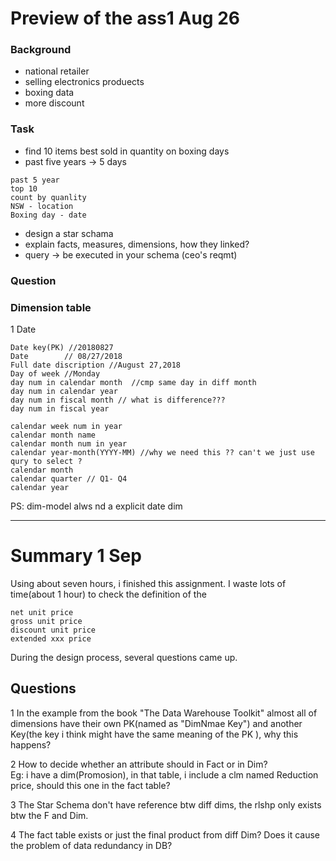 # Preview of the ass1 Aug 26

### Background
- national retailer 
- selling electronics produects
- boxing data
- more discount 

### Task
- find 10 items best sold in quantity on boxing days
- past five years -> 5 days 
 ```
 past 5 year
 top 10 
 count by quanlity
 NSW - location
 Boxing day - date
 ```
- design a star schama 
- explain facts, measures, dimensions, how they linked?
- query -> be executed in your schema (ceo's reqmt)
  
### Question

### Dimension table
1 Date  
 ```
 Date key(PK) //20180827
 Date        // 08/27/2018
 Full date discription //August 27,2018
 Day of week //Monday
 day num in calendar month  //cmp same day in diff month
 day num in calendar year
 day num in fiscal month // what is difference???
 day num in fiscal year 
 
 calendar week num in year
 calendar month name
 calendar month num in year
 calendar year-month(YYYY-MM) //why we need this ?? can't we just use qury to select ?
 calendar month
 calendar quarter // Q1- Q4
 calendar year
 
 ```
 PS:
 dim-model alws nd a explicit date dim

---
# Summary 1 Sep
Using about seven hours, i finished this assignment.
I waste lots of time(about 1 hour) to check the definition of the 

```
net unit price
gross unit price
discount unit price
extended xxx price
```
During the design process, several questions came up.

## Questions
1 In the example from the book "The Data Warehouse Toolkit" almost all of dimensions have their own PK(named as "DimNmae Key")
  and another Key(the key i think might have the same meaning of the PK ), why this happens?  
  
2 How to decide whether an attribute should in Fact or in Dim?  
  Eg: i have a dim(Promosion), in that table, i include a clm named Reduction price, should this one 
      in the fact table?  
      
3 The Star Schema don't have reference btw diff dims, the rlshp only exists btw the F and Dim.  

4 The fact table exists or just the final product from diff Dim?
  Does it cause the problem of data redundancy in DB?
